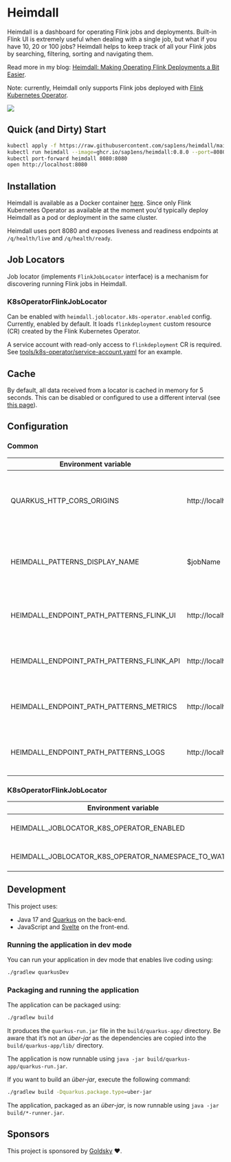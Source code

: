 # Heimdall

Heimdall is a dashboard for operating Flink jobs and deployments. Built-in Flink UI is extremely useful when dealing with
a single job, but what if you have 10, 20 or 100 jobs? Heimdall helps to keep track of all your Flink jobs by searching, filtering, sorting and navigating them.

Read more in my blog: [Heimdall: Making Operating Flink Deployments a Bit Easier](https://sap1ens.com/blog/2023/07/09/heimdall-making-operating-flink-deployments-a-bit-easier/).

Note: currently, Heimdall only supports Flink jobs deployed with [Flink Kubernetes Operator](https://ci.apache.org/projects/flink/flink-kubernetes-operator-docs-stable/).

![](docs/assets/demo.gif)

## Quick (and Dirty) Start

```bash
kubectl apply -f https://raw.githubusercontent.com/sap1ens/heimdall/main/tools/k8s-operator/service-account.yaml
kubectl run heimdall --image=ghcr.io/sap1ens/heimdall:0.8.0 --port=8080 --overrides='{ "spec": { "serviceAccount": "heimdall-service-account" }  }'
kubectl port-forward heimdall 8080:8080
open http://localhost:8080
```

## Installation

Heimdall is available as a Docker container [here](https://github.com/sap1ens/heimdall/pkgs/container/heimdall). Since only 
Flink Kubernetes Operator as available at the moment you'd typically deploy Heimdall as a pod or deployment in the same cluster.

Heimdall uses port 8080 and exposes liveness and readiness endpoints at `/q/health/live` and `/q/health/ready`.

## Job Locators

Job locator (implements `FlinkJobLocator` interface) is a mechanism for discovering running Flink jobs in Heimdall.

### K8sOperatorFlinkJobLocator

Can be enabled with `heimdall.joblocator.k8s-operator.enabled` config. Currently, enabled by default. It loads 
`flinkdeployment` custom resource (CR) created by the Flink Kubernetes Operator.

A service account with read-only access to `flinkdeployment` CR is required. See [tools/k8s-operator/service-account.yaml](tools/k8s-operator/service-account.yaml) for an example.

## Cache

By default, all data received from a locator is cached in memory for 5 seconds. This can be disabled or configured to use a different interval (see [this page](https://quarkus.io/guides/cache#configuring-the-underlying-caching-provider)).

## Configuration

### Common

| Environment variable                      | Default                           | Description                                                                                                                    |
|-------------------------------------------|-----------------------------------|--------------------------------------------------------------------------------------------------------------------------------|
| QUARKUS_HTTP_CORS_ORIGINS                 | http://localhost:5173             | Comma separated list of valid origins allowed for CORS. Change to `http://localhost:8001` when using `kubectl proxy`.          |
| HEIMDALL_PATTERNS_DISPLAY_NAME            | $jobName                          | Pattern for showing Flink job name. Metadata fields (e.g. Kubernetes labels) can be accessed via `$metadata.labelName` syntax. |
| HEIMDALL_ENDPOINT_PATH_PATTERNS_FLINK_UI  | http://localhost/$jobName/ui      | Pattern for the Flink UI endpoint. `$jobName` will be substituted. Set to an empty string to disable.                          |
| HEIMDALL_ENDPOINT_PATH_PATTERNS_FLINK_API | http://localhost/$jobName/api     | Pattern for the Flink API endpoint. `$jobName` will be substituted. Set to an empty string to disable.                         |
| HEIMDALL_ENDPOINT_PATH_PATTERNS_METRICS   | http://localhost/$jobName/metrics | Pattern for the Metrics endpoint. `$jobName` will be substituted. Set to an empty string to disable.                           |
| HEIMDALL_ENDPOINT_PATH_PATTERNS_LOGS      | http://localhost/$jobName/logs    | Pattern for the Logs endpoint. `$jobName` will be substituted. Set to an empty string to disable.                              |

### K8sOperatorFlinkJobLocator

| Environment variable                                | Default | Description                  |
|-----------------------------------------------------|---------|------------------------------|
| HEIMDALL_JOBLOCATOR_K8S_OPERATOR_ENABLED            | true    | Is this locator enabled?     |
| HEIMDALL_JOBLOCATOR_K8S_OPERATOR_NAMESPACE_TO_WATCH | default | Kubernetes namespace to use. |

## Development

This project uses:

- Java 17 and [Quarkus](https://quarkus.io) on the back-end.
- JavaScript and [Svelte](https://svelte.dev) on the front-end.

### Running the application in dev mode

You can run your application in dev mode that enables live coding using:

```bash
./gradlew quarkusDev
```

### Packaging and running the application

The application can be packaged using:

```bash
./gradlew build
```

It produces the `quarkus-run.jar` file in the `build/quarkus-app/` directory.
Be aware that it’s not an _über-jar_ as the dependencies are copied into the `build/quarkus-app/lib/` directory.

The application is now runnable using `java -jar build/quarkus-app/quarkus-run.jar`.

If you want to build an _über-jar_, execute the following command:

```bash
./gradlew build -Dquarkus.package.type=uber-jar
```

The application, packaged as an _über-jar_, is now runnable using `java -jar build/*-runner.jar`.

## Sponsors

This project is sponsored by [Goldsky](https://goldsky.com) ❤️.
